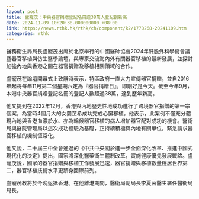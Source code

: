 ```yaml
---
layout: post
title: 盧寵茂：中央器官捐贈登記名冊逾38萬人登記創新高
date: 2024-11-09 10:20:38.000000000 +08:00
link: https://news.rthk.hk/rthk/ch/component/k2/1778268-20241109.htm
categories: rthk
---
```


醫務衞生局局長盧寵茂出席於北京舉行的中國醫師協會2024年肝膽外科學術會議暨器官移植與仿生醫學論壇，與專家交流海內外有關器官移植的最新發展，並探討加強內地與香港之間在器官捐贈及移植相關領域的合作。
 
盧寵茂在論壇開幕式上致辭時表示，特區政府一直大力宣傳器官捐贈，並自2016年起將每年11月第二個星期六定為『器官捐贈日』，即剛好是今天。截至今年9月，本港中央器官捐贈登記名冊的登記人數超過38萬，達到歷年新高。
 
他又提到在2022年12月，香港與內地歷史性地成功進行了跨境器官捐贈的第一宗個案，為當時4個月大的女嬰芷希成功完成心臟移植。他表示，此案例不僅充分體現內地與香港血濃於水、亦為輪候器官移植的病人增加器官配對成功的機會。醫衞局與醫院管理局以這次成功經驗為基礎，正持續積極與內地有關單位，緊急請求器官移植的機制恆常化。
 
他又說，二十屆三中全會通過的《中共中央關於進一步全面深化改革、推進中國式現代化的決定》提出，國家將深化醫藥衞生體制改革，實施健康優先發展戰略。盧寵茂說，國家的器官捐贈與移植工作發展迅速，器官捐贈與移植數量穩居世界第二，器官移植技術水平更躋身國際前列。
 
盧寵茂教將於今晩返抵香港。在他離港期間，醫衞局副局長李夏茵醫生署任醫衞局局長。
